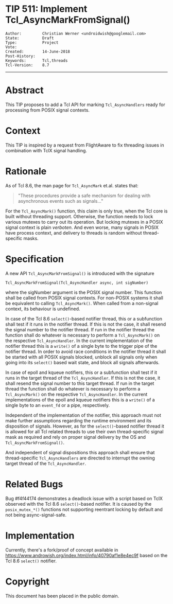 # TIP 511: Implement Tcl_AsyncMarkFromSignal()
	Author:         Christian Werner <undroidwish@googlemail.com>
	State:          Draft
	Type:           Project
	Vote:           
	Created:        14-June-2018
	Post-History:   
	Keywords:       Tcl,threads
	Tcl-Version:	8.7
-----

# Abstract

This TIP proposes to add a Tcl API for marking `Tcl_AsyncHandlers` ready for
processing from POSIX signal contexts.

# Context

This TIP is inspired by a request from FlightAware to fix threading issues
in combination with TclX signal handling.

# Rationale

As of Tcl 8.6, the man page for `Tcl_AsyncMark` et.al. states that:

> "These procedures provide a safe mechanism for dealing with asynchronous
> events such as signals..."

For the `Tcl_AsyncMark()` function, this claim is only true, when the Tcl
core is built without threading support. Otherwise, the function needs
to lock various mutexes to carry out its operation. But locking mutexes
in a POSIX signal context is plain _verboten_. And even worse, many signals
in POSIX have process context, and delivery to threads is random without
thread-specific masks.

# Specification

A new API `Tcl_AsyncMarkFromSignal()` is introduced with the signature

    Tcl_AsyncMarkFromSignal(Tcl_AsyncHandler async, int sigNumber)

where the sigNumber argument is the POSIX signal number. This function
shall be called from POSIX signal contexts. For non-POSIX systems it
shall be equivalent to calling `Tcl_AsyncMark()`. When called from a
non-signal context, its behaviour is undefined.

In case of the Tcl 8.6 `select()`-based notifier thread, this or a
subfunction shall test if it runs in the notifier thread. If this is
not the case, it shall resend the signal number to the notifier thread.
If run in the notifier thread the function shall do whatever is necessary
to perform a `Tcl_AsyncMark()` on the respective `Tcl_AsyncHandler`. In the
current implementation of the notifier thread this is a `write()`
of a single byte to the trigger pipe of the notifier thread.
In order to avoid race conditions in the notifier thread it shall be
started with all POSIX signals blocked, unblock all signals only when
going into its `select()` based wait state, and block all signals afterwards.

In case of epoll and kqueue notifiers, this or a subfunction shall test if it
runs in the target thread of the `Tcl_AsyncHandler`. If this is not the
case, it shall resend the signal number to this target thread.
If run in the target thread the function shall do whatever is necessary
to perform a `Tcl_AsyncMark()` on the respective `Tcl_AsyncHandler`. In the
current implementations of the epoll and kqueue notifiers this is a
`write()` of a single byte to an `event_fd` or a pipe, respectively.

Independent of the implementation of the notifier, this approach must
not make further assumptions regarding the runtime environment and its
disposition of signals. However, as for the `select()`-based notifier
thread it is allowed for all Tcl related threads to use their own
thread-specific signal mask as required and rely on proper signal
delivery by the OS and `Tcl_AsyncMarkFromSignal()`.

And independent of signal dispositions this approach shall ensure
that thread-specific `Tcl_AsyncHandlers` are directed to interrupt the
owning target thread of the `Tcl_AsyncHandler`.

# Related Bugs

Bug #f4f44174 demonstrates a deadlock issue with a script based on TclX
observed with the Tcl 8.6 `select()`-based notifier. It is caused by the
`posix_mutex_*()` functions not supporting reentrant locking by default and
not being async-signal-safe.

# Implementation

Currently, there's a fork/proof of concept available in
https://www.androwish.org/index.html/info/40790af1e8e4ec9f based
on the Tcl 8.6 `select()` notifier.

# Copyright

This document has been placed in the public domain.
